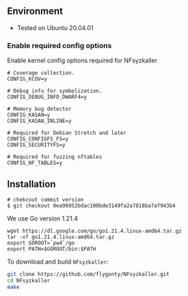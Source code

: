 ## Environment
- Tested on Ubuntu 20.04.01

### Enable required config options

Enable kernel config options required for NFsyzkaller

``` make
# Coverage collection.
CONFIG_KCOV=y

# Debug info for symbolization.
CONFIG_DEBUG_INFO_DWARF4=y

# Memory bug detector
CONFIG_KASAN=y
CONFIG_KASAN_INLINE=y

# Required for Debian Stretch and later
CONFIG_CONFIGFS_FS=y
CONFIG_SECURITYFS=y

# Required for fuzzing nftables
CONFIG_NF_TABLES=y
```


## Installation

~~~~{.sh}
# chekcout commit version
$ git checkout 0ea90952bdac100bde3149fa2a7818ba7af943b4

~~~~

We use Go version 1.21.4
```
wget https://dl.google.com/go/go1.21.4.linux-amd64.tar.gz
tar -xf go1.21.4.linux-amd64.tar.gz
export GOROOT=`pwd`/go
export PATH=$GOROOT/bin:$PATH
```

To download and build `NFsyzkaller`:

``` bash
git clone https://github.com/flygonty/NFsyzkaller.git
cd NFsyzkaller
make
```

